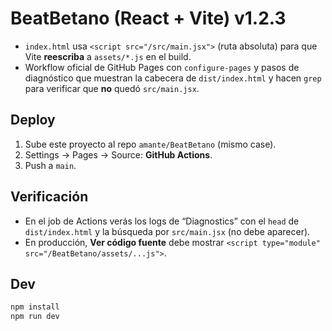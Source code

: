 # BeatBetano (React + Vite) v1.2.3

- `index.html` usa `<script src="/src/main.jsx">` (ruta absoluta) para que Vite **reescriba** a `assets/*.js` en el build.
- Workflow oficial de GitHub Pages con `configure-pages` y pasos de diagnóstico que muestran la cabecera de `dist/index.html` y hacen `grep` para verificar que **no** quedó `src/main.jsx`.

## Deploy
1) Sube este proyecto al repo `amante/BeatBetano` (mismo case).  
2) Settings → Pages → Source: **GitHub Actions**.  
3) Push a `main`.

## Verificación
- En el job de Actions verás los logs de “Diagnostics” con el `head` de `dist/index.html` y la búsqueda por `src/main.jsx` (no debe aparecer).
- En producción, **Ver código fuente** debe mostrar `<script type="module" src="/BeatBetano/assets/...js">`.

## Dev
```bash
npm install
npm run dev
```